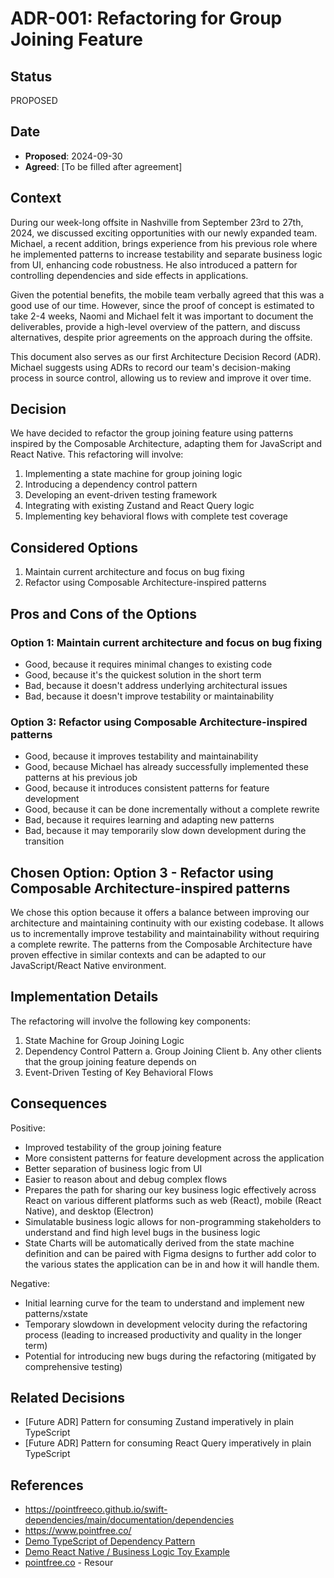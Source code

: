 # ADR-001: Refactoring for Group Joining Feature

## Status
PROPOSED

## Date
- **Proposed**: 2024-09-30
- **Agreed**: [To be filled after agreement]

## Context
During our week-long offsite in Nashville from September 23rd to 27th, 2024, we discussed exciting opportunities with our newly expanded team. Michael, a recent addition, brings experience from his previous role where he implemented patterns to increase testability and separate business logic from UI, enhancing code robustness. He also introduced a pattern for controlling dependencies and side effects in applications.

Given the potential benefits, the mobile team verbally 
agreed that this was a good use of our time. However, 
since the proof of concept is estimated to take 2-4 
weeks, Naomi and Michael felt it was important to 
document the deliverables, provide a high-level 
overview of the pattern, and discuss alternatives, 
despite prior agreements on the approach during the 
offsite.

This document also serves as our first Architecture Decision Record (ADR). Michael suggests using ADRs to record our team's decision-making process in source control, allowing us to review and improve it over time.

## Decision
We have decided to refactor the group joining feature using patterns inspired by the Composable Architecture, adapting them for JavaScript and React Native. This refactoring will involve:

1. Implementing a state machine for group joining logic
2. Introducing a dependency control pattern
3. Developing an event-driven testing framework
4. Integrating with existing Zustand and React Query logic
5. Implementing key behavioral flows with complete test coverage

## Considered Options
1. Maintain current architecture and focus on bug fixing
3. Refactor using Composable Architecture-inspired patterns

## Pros and Cons of the Options

### Option 1: Maintain current architecture and focus on bug fixing

* Good, because it requires minimal changes to existing code
* Good, because it's the quickest solution in the short term
* Bad, because it doesn't address underlying architectural issues
* Bad, because it doesn't improve testability or maintainability

### Option 3: Refactor using Composable Architecture-inspired patterns

* Good, because it improves testability and maintainability
* Good, because Michael has already successfully 
  implemented these patterns at his previous job
* Good, because it introduces consistent patterns for feature development
* Good, because it can be done incrementally without a complete rewrite
* Bad, because it requires learning and adapting new patterns
* Bad, because it may temporarily slow down development during the transition

## Chosen Option: Option 3 - Refactor using Composable Architecture-inspired patterns

We chose this option because it offers a balance between improving our architecture and maintaining continuity with our existing codebase. It allows us to incrementally improve testability and maintainability without requiring a complete rewrite. The patterns from the Composable Architecture have proven effective in similar contexts and can be adapted to our JavaScript/React Native environment.

## Implementation Details
The refactoring will involve the following key components:

1. State Machine for Group Joining Logic
2. Dependency Control Pattern
   a. Group Joining Client
   b. Any other clients that the group joining feature depends on
3. Event-Driven Testing of Key Behavioral Flows

## Consequences
Positive:
- Improved testability of the group joining feature
- More consistent patterns for feature development across the application
- Better separation of business logic from UI
- Easier to reason about and debug complex flows
- Prepares the path for sharing our key business logic 
  effectively across React on various different 
  platforms such as web (React), mobile (React Native), 
  and desktop (Electron)
- Simulatable business logic allows for 
  non-programming stakeholders to understand and find 
  high level bugs in the business logic
- State Charts will be automatically derived from the 
  state machine definition and can be paired with 
  Figma designs to further add color to the various 
  states the application can be in and how it will 
  handle them.

Negative:
- Initial learning curve for the team to understand 
  and implement new patterns/xstate
- Temporary slowdown in development velocity during 
  the refactoring process (leading to increased 
  productivity and quality in the longer term)
- Potential for introducing new bugs during the refactoring (mitigated by comprehensive testing)

## Related Decisions
- [Future ADR] Pattern for consuming Zustand 
  imperatively in plain TypeScript
- [Future ADR] Pattern for consuming React Query 
  imperatively in plain TypeScript

## References
- https://pointfreeco.github.io/swift-dependencies/main/documentation/dependencies
- https://www.pointfree.co/
- [Demo TypeScript of Dependency Pattern](https://github.com/ephemeraHQ/mobile-architecture-patterns-demo/tree/main/Dependencies)
- [Demo React Native / Business Logic Toy Example](https://github.com/ephemeraHQ/mobile-architecture-patterns-demo/tree/main/toyExample)
- [pointfree.co](https://www.pointfree.co) - Resour
